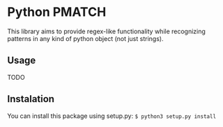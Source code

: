 # Python PMATCH
This library aims to provide regex-like functionality while recognizing patterns in any kind of python object (not just strings).

## Usage
TODO

## Instalation
You can install this package using setup.py:
```$ python3 setup.py install```